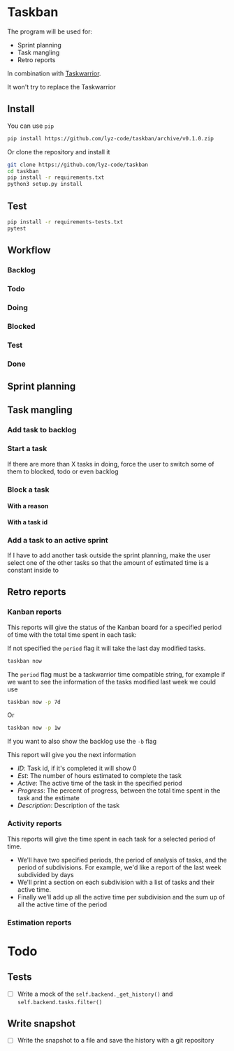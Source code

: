 # Taskban

The program will be used for:
* Sprint planning
* Task mangling
* Retro reports

In combination with [Taskwarrior](taskwarrior.org).

It won't try to replace the Taskwarrior

## Install

You can use `pip`

```bash
pip install https://github.com/lyz-code/taskban/archive/v0.1.0.zip
```

Or clone the repository and install it

```bash
git clone https://github.com/lyz-code/taskban
cd taskban
pip install -r requirements.txt
python3 setup.py install
```

## Test

```bash
pip install -r requirements-tests.txt
pytest
```

## Workflow

### Backlog

### Todo

### Doing

### Blocked

### Test

### Done

## Sprint planning

## Task mangling

### Add task to backlog

### Start a task

If there are more than X tasks in doing, force the user to switch some of them
to blocked, todo or even backlog

### Block a task

#### With a reason
#### With a task id

### Add a task to an active sprint

If I have to add another task outside the sprint planning, make the user select
one of the other tasks so that the amount of estimated time is a constant
inside to

## Retro reports

### Kanban reports
This reports will give the status of the Kanban board for a specified period of
time with the total time spent in each task:

If not specified the `period` flag it will take the last day modified tasks.

```bash
taskban now
```

The `period` flag must be a taskwarrior time compatible string, for example if
we want to see the information of the tasks modified last week we could use

```bash
taskban now -p 7d
```
Or
```bash
taskban now -p 1w
```

If you want to also show the backlog use the `-b` flag

This report will give you the next information
* *ID*: Task id, if it's completed it will show 0
* *Est*: The number of hours estimated to complete the task
* *Active*: The active time of the task in the specified period
* *Progress*: The percent of progress, between the total time spent in the task
  and the estimate
* *Description*: Description of the task

### Activity reports
This reports will give the time spent in each task for a selected period of
time.

* We'll have two specified periods, the period of analysis of tasks, and the
  period of subdivisions. For example, we'd like a report of the last week
  subdivided by days
* We'll print a section on each subdivision with a list of tasks and their
  active time.
* Finally we'll add up all the active time per subdivision and the sum up of all
  the active time of the period

### Estimation reports

# Todo

## Tests
* [ ] Write a mock of the `self.backend._get_history()` and
  `self.backend.tasks.filter()`

## Write snapshot
* [ ] Write the snapshot to a file and save the history with a git repository

